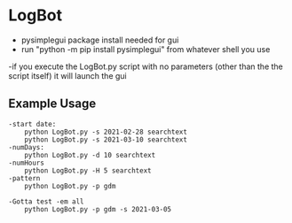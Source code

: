 # LogBot

- pysimplegui package install needed for gui
- run "python -m pip install pysimplegui" from whatever shell you use

-if you execute the LogBot.py script with no parameters (other than the the script itself) it will launch the gui

## Example Usage

    -start date: 
        python LogBot.py -s 2021-02-28 searchtext
        python LogBot.py -s 2021-03-10 searchtext
    -numDays:
        python LogBot.py -d 10 searchtext
    -numHours
        python LogBot.py -H 5 searchtext
    -pattern
        python LogBot.py -p gdm
    
    -Gotta test -em all
        python LogBot.py -p gdm -s 2021-03-05
